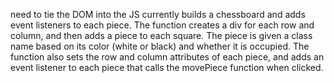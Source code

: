 need to tie the DOM into the JS
currently  builds a chessboard and adds event listeners to each piece. The function creates a div for each row and column, and then adds a piece to each square. The piece is given a class name based on its color (white or black) and whether it is occupied. The function also sets the row and column attributes of each piece, and adds an event listener to each piece that calls the  movePiece  function when clicked. 
